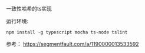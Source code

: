 一致性哈希的ts实现

运行环境:
```
npm install -g typescript mocha ts-node tslint
```

参考：
https://segmentfault.com/a/1190000013533592